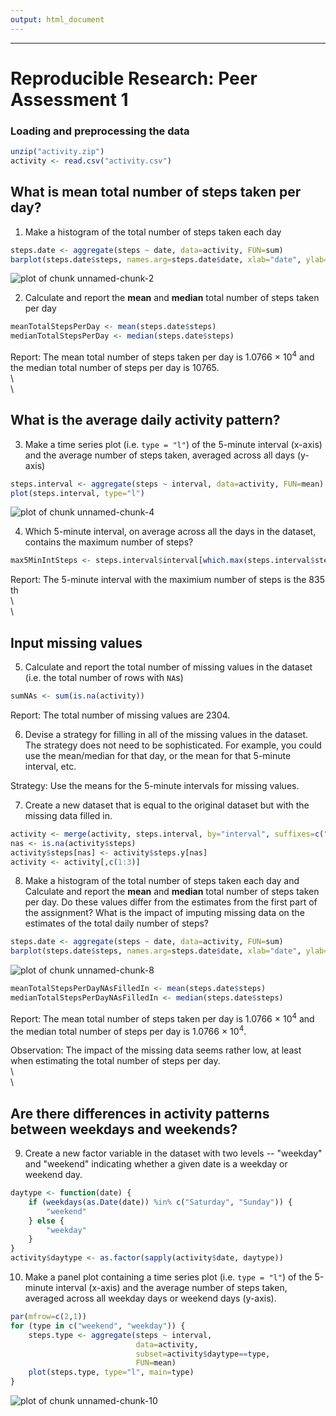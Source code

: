 ```yaml
---
output: html_document
---
```

---
Reproducible Research: Peer Assessment 1
========================================
<!--  With help from Fabian Linzberger (thanks Fabian :-) - this is how I work and follow 
the same principles for this course. -->


### Loading and preprocessing the data


```r
unzip("activity.zip")
activity <- read.csv("activity.csv")
```


## What is mean total number of steps taken per day?

1. Make a histogram of the total number of steps taken each day


```r
steps.date <- aggregate(steps ~ date, data=activity, FUN=sum)
barplot(steps.date$steps, names.arg=steps.date$date, xlab="date", ylab="steps")
```

![plot of chunk unnamed-chunk-2](figures/unnamed-chunk-2.png) 

2. Calculate and report the **mean** and **median** total number of
   steps taken per day


```r
meanTotalStepsPerDay <- mean(steps.date$steps)
medianTotalStepsPerDay <- median(steps.date$steps)
```
Report: The mean total number of steps taken per day is 1.0766 &times; 10<sup>4</sup> and the median total number of steps per day is 10765.  
\  
\  

## What is the average daily activity pattern?

3. Make a time series plot (i.e. `type = "l"`) of the 5-minute
   interval (x-axis) and the average number of steps taken, averaged
   across all days (y-axis)


```r
steps.interval <- aggregate(steps ~ interval, data=activity, FUN=mean)
plot(steps.interval, type="l")
```

![plot of chunk unnamed-chunk-4](figures/unnamed-chunk-4.png) 

4. Which 5-minute interval, on average across all the days in the
   dataset, contains the maximum number of steps?


```r
max5MinIntSteps <- steps.interval$interval[which.max(steps.interval$steps)]
```
Report: The 5-minute interval with the maximium number of steps is the 835 th  
\  
\  

## Input missing values

5. Calculate and report the total number of missing values in the
   dataset (i.e. the total number of rows with `NA`s)


```r
sumNAs <- sum(is.na(activity))
```
Report: The total number of missing values are 2304.


6. Devise a strategy for filling in all of the missing values in the
   dataset. The strategy does not need to be sophisticated. For
   example, you could use the mean/median for that day, or the mean
   for that 5-minute interval, etc.

Strategy: Use the means for the 5-minute intervals for missing values.

7. Create a new dataset that is equal to the original dataset but with
   the missing data filled in.


```r
activity <- merge(activity, steps.interval, by="interval", suffixes=c("",".y"))
nas <- is.na(activity$steps)
activity$steps[nas] <- activity$steps.y[nas]
activity <- activity[,c(1:3)]
```

8. Make a histogram of the total number of steps taken each day and
   Calculate and report the **mean** and **median** total number of
   steps taken per day. Do these values differ from the estimates from
   the first part of the assignment? What is the impact of imputing
   missing data on the estimates of the total daily number of steps?


```r
steps.date <- aggregate(steps ~ date, data=activity, FUN=sum)
barplot(steps.date$steps, names.arg=steps.date$date, xlab="date", ylab="steps")
```

![plot of chunk unnamed-chunk-8](figures/unnamed-chunk-8.png) 

```r
meanTotalStepsPerDayNAsFilledIn <- mean(steps.date$steps)
medianTotalStepsPerDayNAsFilledIn <- median(steps.date$steps)
```
Report: The mean total number of steps taken per day is 1.0766 &times; 10<sup>4</sup>
and the median total number of steps per day is 1.0766 &times; 10<sup>4</sup>.

Observation: The impact of the missing data seems rather low, at least when
estimating the total number of steps per day.  
\  
\  


## Are there differences in activity patterns between weekdays and weekends?

9. Create a new factor variable in the dataset with two levels --
   "weekday" and "weekend" indicating whether a given date is a
   weekday or weekend day.


```r
daytype <- function(date) {
    if (weekdays(as.Date(date)) %in% c("Saturday", "Sunday")) {
        "weekend"
    } else {
        "weekday"
    }
}
activity$daytype <- as.factor(sapply(activity$date, daytype))
```

10. Make a panel plot containing a time series plot (i.e. `type = "l"`)
   of the 5-minute interval (x-axis) and the average number of steps
   taken, averaged across all weekday days or weekend days
   (y-axis).


```r
par(mfrow=c(2,1))
for (type in c("weekend", "weekday")) {
    steps.type <- aggregate(steps ~ interval,
                            data=activity,
                            subset=activity$daytype==type,
                            FUN=mean)
    plot(steps.type, type="l", main=type)
}
```

![plot of chunk unnamed-chunk-10](figures/unnamed-chunk-10.png) 
